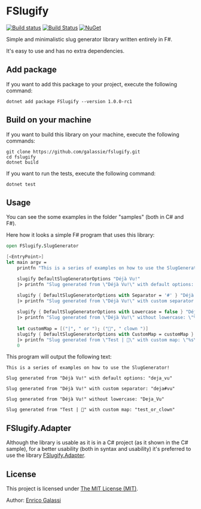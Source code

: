 # FSlugify

[![Build status](https://ci.appveyor.com/api/projects/status/7xa66bc8a9ruw5wm?svg=true)](https://ci.appveyor.com/project/galassie/fslugify) [![Build Status](https://travis-ci.org/galassie/fslugify.svg?branch=master)](https://travis-ci.org/galassie/fslugify) [![NuGet](https://img.shields.io/nuget/v/FSlugify.svg)](https://nuget.org/packages/FSlugify)

Simple and minimalistic slug generator library written entirely in F#.

It's easy to use and has no extra dependencies.

## Add package

If you want to add this package to your project, execute the following command:

``` shell
dotnet add package FSlugify --version 1.0.0-rc1
```

## Build on your machine

If you want to build this library on your machine, execute the following commands:

``` shell
git clone https://github.com/galassie/fslugify.git
cd fslugify
dotnet build
```

If you want to run the tests, execute the following command:

``` shell
dotnet test
```

## Usage

You can see the some examples in the folder "samples" (both in C# and F#).

Here how it looks a simple F# program that uses this library:

``` fsharp
open FSlugify.SlugGenerator

[<EntryPoint>]
let main argv =
    printfn "This is a series of examples on how to use the SlugGenerator!\n"

    slugify DefaultSlugGeneratorOptions "Déjà Vu!"
    |> printfn "Slug generated from \"Déjà Vu!\" with default options: \"%s\"\n"

    slugify { DefaultSlugGeneratorOptions with Separator = '#' } "Déjà Vu!"
    |> printfn "Slug generated from \"Déjà Vu!\" with custom separator: \"%s\"\n"
    
    slugify { DefaultSlugGeneratorOptions with Lowercase = false } "Déjà Vu!"
    |> printfn "Slug generated from \"Déjà Vu!\" without lowercase: \"%s\"\n"
    
    let customMap = [("|", " or "); ("🤡", " clown ")]
    slugify { DefaultSlugGeneratorOptions with CustomMap = customMap } "Test | 🤡"
    |> printfn "Slug generated from \"Test | 🤡\" with custom map: \"%s\"\n"
    0

```
This program will output the following text:

``` shell
This is a series of examples on how to use the SlugGenerator!

Slug generated from "Déjà Vu!" with default options: "deja_vu"

Slug generated from "Déjà Vu!" with custom separator: "deja#vu"

Slug generated from "Déjà Vu!" without lowercase: "Deja_Vu"

Slug generated from "Test | 🤡" with custom map: "test_or_clown"

```

## FSlugify.Adapter

Although the library is usable as it is in a C# project (as it shown in the C# sample), for a better usability (both in syntax and usability) it's preferred to use the library [FSlugify.Adapter](https://github.com/galassie/fslugify-adapter). 

## License

This project is licensed under [The MIT License (MIT)](https://raw.githubusercontent.com/galassie/fslugify/master/LICENSE.md).

Author: [Enrico Galassi](https://twitter.com/enricogalassi88)
